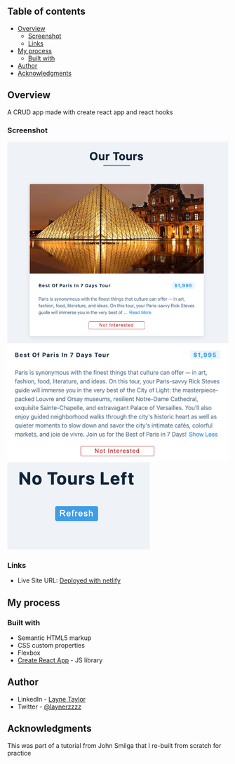 ## Table of contents

- [Overview](#overview)
  - [Screenshot](#screenshot)
  - [Links](#links)
- [My process](#my-process)
  - [Built with](#built-with)
- [Author](#author)
- [Acknowledgments](#acknowledgments)

## Overview

A CRUD app made with create react app and react hooks

### Screenshot

![Main page](./src/images/tours.png)
![Read more/show less functionality](./src/images/tours-readmore.png)
![All tours deleted](./src/images/tours-deleted.png)

### Links

- Live Site URL: [Deployed with netlify](https://fascinating-piroshki-40ca46.netlify.app/)

## My process

### Built with

- Semantic HTML5 markup
- CSS custom properties
- Flexbox
- [Create React App](https://create-react-app.dev/) - JS library

## Author

- LinkedIn - [Layne Taylor](https://www.linkedin.com/in/layne-taylor/)
- Twitter - [@laynerzzzz](https://www.twitter.com/laynerzzzz)

## Acknowledgments

This was part of a tutorial from John Smilga that I re-built from scratch for practice
